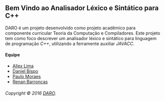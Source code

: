 ## Bem Vindo ao Analisador Léxico e Sintático para C++
DARO é um projeto desenvolvido como projeto acadêmico para componente curricular Teoria da Computação e Compiladores. Este projeto
tem como foco descrever um analisador léxico e sintático para linguagem de programação _C++_, utilizando a ferramente auxiliar _JAVACC_.

#### Equipe

* [Allex Lima](http://allexlima.com)
* [Daniel Bispo](https://github.com/danielbispov/)
* [Paulo Moraes](http://pauloigormoraes.com/)
* [Renan Barroncas](https://github.com/renanbarroncas)

###### Copyright © 2016 [DARO](https://github.com/pauloigormoraes/AnalisadorDARO).
